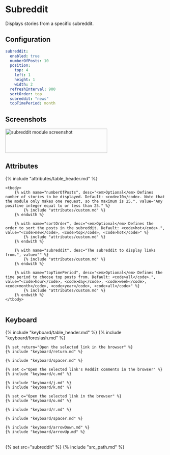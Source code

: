 # Subreddit

Displays stories from a specific subreddit.

## Configuration

```yaml
subreddit:
  enabled: true
  numberOfPosts: 10
  position:
    top: 4
    left: 1
    height: 1
    width: 2
  refreshInterval: 900
  sortOrder: top
  subreddit: "news"
  topTimePeriod: month
```

## Screenshots

<img class="screenshot" src="/assets/modules/subreddit.png" width="320" height="76" alt="subreddit module screenshot" />

## Attributes

<table>
    {% include "attributes/table_header.md" %}

    <tbody>
        {% with name="numberOfPosts", desc="<em>Optional</em> Defines number of stories to be displayed. Default: <code>10</code>. Note that the module only makes one request, so the maximum is 25.", value="Any positive integer equal to or less than 25." %}
            {% include "attributes/custom.md" %}
        {% endwith %}

        {% with name="sortOrder", desc="<em>Optional</em> Defines the order to sort the posts in the subreddit. Default: <code>hot</code>.", value="<code>new</code>, <code>top</code>, <code>hot</code>" %}
            {% include "attributes/custom.md" %}
        {% endwith %}

        {% with name="subreddit", desc="The subreddit to display links from.", value="" %}
            {% include "attributes/custom.md" %}
        {% endwith %}

        {% with name="topTimePeriod", desc="<em>Optional</em> Defines the time period to choose top posts from. Default: <code>all</code>.", value="<code>hour</code>, <code>day</code>, <code>week</code>, <code>month</code>, <code>year</code>, <code>all</code>" %}
            {% include "attributes/custom.md" %}
        {% endwith %}
    </tbody>
</table>

## Keyboard

<table>
  {% include "keyboard/table_header.md" %}

  <tbody>
    {% include "keyboard/foreslash.md" %}

    {% set return="Open the selected link in the browser" %}
    {% include "keyboard/return.md" %}

    {% include "keyboard/spacer.md" %}

    {% set c="Open the selected link's Reddit comments in the browser" %}
    {% include "keyboard/c.md" %}

    {% include "keyboard/j.md" %}
    {% include "keyboard/k.md" %}

    {% set o="Open the selected link in the browser" %}
    {% include "keyboard/o.md" %}

    {% include "keyboard/r.md" %}

    {% include "keyboard/spacer.md" %}

    {% include "keyboard/arrowDown.md" %}
    {% include "keyboard/arrowUp.md" %}
  </tbody>
</table>

{% set src="subreddit" %}
{% include "src_path.md" %}
